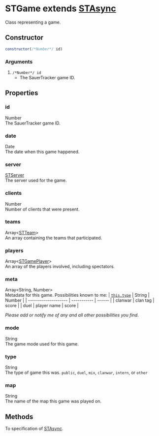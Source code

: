 # STGame extends [STAsync](async.md)
Class representing a game.

## Constructor
```js
constructor(/*Number*/ id)
```
### Arguments
1. `/*Number*/ id`
	* The SauerTracker game ID.

## Properties
### id
Number<br/>
The SauerTracker game ID.
### date
Date<br/>
The date when this game happened.
### server
[STServer](server.md)<br/>
The server used for the game.
### clients
Number<br/>
Number of clients that were present.
### teams
Array<[STTeam](../struct/team.md)><br/>
An array containing the teams that participated.
### players
Array<[STGamePlayer](../struct/gameplayer.md)><br/>
An array of the players involved, including spectators.
### meta
Array<String, Number><br/>
Metadata for this game. Possibilities known to me:
| [`this.type`](#type) | String      | Number |
| -------------------- | ----------- | ------ |
| clanwar              | clan tag    | score  |
| duel                 | player name | score  |

*Please add or notify me of any and all other possibilities you find.*
### mode
String<br/>
The game mode used for this game.
### type
String<br/>
The type of game this was. `public`, `duel`, `mix`, `clanwar`, `intern`, or `other`
### map
String<br/>
The name of the map this game was played on.

## Methods
To specification of [STAsync](async.md).

